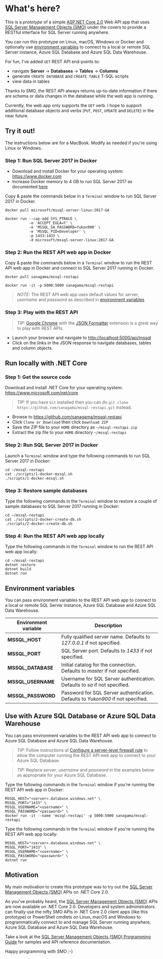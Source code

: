# What's here?

This is a *prototype* of a simple [ASP.NET Core 2.0](https://docs.microsoft.com/en-us/aspnet/core/getting-started) Web API app that uses [SQL Server Management Objects (SMO)](https://www.nuget.org/packages/Microsoft.SqlServer.SqlManagementObjects) under the covers to provide a RESTful interface for SQL Server running anywhere.

You can run this prototype on Linux, macOS, Windows or Docker and optionally use [environment variables](#environment-variables) to connect to a local or remote SQL Server instance, Azure SQL Database and Azure SQL Data Warehouse.

For fun, I've added ```GET``` REST API end-points to:

- navigate **Server** -> **Databases** -> **Tables** -> **Columns**
- generate ```CREATE DATABASE``` and ```CREATE TABLE``` T-SQL scripts
- view data in tables

Thanks to SMO, the REST API always returns up-to-date information if there are schema or data changes in the database while the web app is running.

Currently, the web app only supports the ```GET``` verb. I hope to support additional database objects and verbs (```PUT```, ```POST```, ```UPDATE``` and ```DELETE```) in the near future.

## Try it out!

The instructions below are for a MacBook. Modify as needed if you're using Linux or Windows.

### Step 1: Run SQL Server 2017 in Docker

- Download and install Docker for your operating system: <https://www.docker.com>
- Increase Docker memory to 4 GB to run SQL Server 2017 as documented [here](https://docs.microsoft.com/en-us/sql/linux/quickstart-install-connect-docker#requirements)

Copy & paste the commands below in a ```Terminal``` window to run SQL Server 2017 in Docker.

```
docker pull microsoft/mssql-server-linux:2017-GA

docker run --cap-add SYS_PTRACE \
           -e 'ACCEPT_EULA=Y' \
           -e 'MSSQL_SA_PASSWORD=Yukon900' \
           -e 'MSSQL_PID=Developer' \
           -p 1433:1433 \
           -d microsoft/mssql-server-linux:2017-GA
```

### Step 2: Run the REST API web app in Docker

Copy & paste the commands below in a ```Terminal``` window to run the REST API web app in Docker and connect to SQL Server 2017 running in Docker.

```
docker pull sanagama/mssql-restapi

docker run -it -p 5000:5000 sanagama/mssql-restapi
```

>*NOTE:* The REST API web app uses default values for *server*, *username* and *password* as described in [environment variables](#environment-variables)

### Step 3: Play with the REST API

> *TIP:* [Google Chrome](https://www.google.com/chrome/) with the [JSON Formatter](https://github.com/callumlocke/json-formatter) extension is a great way to play with REST APIs.

- Launch your browser and navigate to <http://localhost:5000/api/mssql>
- Click on the links in the JSON response to navigate databases, tables and column objects.


## Run locally with .NET Core

### Step 1: Get the source code

Download and install .NET Core for your operating system: <https://www.microsoft.com/net/core>

> *TIP:* If you have ```Git``` installed then you can do ```git clone https://github.com/sanagama/mssql-restapi.git``` instead.

- Browse to <https://github.com/sanagama/mssql-restapi>
- Click ```Clone or Download``` then click ```Download ZIP```
- Save the ZIP file to your ```HOME``` directory as ```~/mssql-restapi.zip```
- Extract the zip file to your ```HOME``` directory ```~/mssql-restapi```

### Step 2: Run SQL Server 2017 in Docker

Launch a ```Terminal``` window and type the following commands to run SQL Server 2017 in Docker:

```
cd ~/mssql-restapi
cat ./scripts/1-docker-mssql.sh
./scripts/1-docker-mssql.sh
```

### Step 3: Restore sample databases

Type the following commands in the ```Terminal``` window to restore a couple of sample databases to SQL Server 2017 running in Docker:

```
cd ~/mssql-restapi
cat ./scripts/2-docker-create-db.sh
./scripts/2-docker-create-db.sh
```

### Step 4: Run the REST API web app locally

Type the following commands in the ```Terminal``` window to run the REST API web app locally:

```
cd ~/mssql-restapi
dotnet restore
dotnet build
dotnet run
```

## Environment variables

You can pass environment variables to the REST API web app to connect to a local or remote SQL Server instance, Azure SQL Database and Azure SQL Data Warehouse.

Environment variable | Description
--------------- | ------------
**MSSQL_HOST** | Fully qualified server name. Defaults to *127.0.0.1* if not specified.
**MSSQL_PORT** | SQL Server port. Defaults to *1433* if not specified.
**MSSQL_DATABASE** | Initial catalog for the connection. Defaults to *master* if not specified.
**MSSQL_USERNAME** | Username for SQL Server authentication. Defaults to *sa* if not specified.
**MSSQL_PASSWORD** | Password for SQL Server authentication. Defaults to *Yukon900* if not specified.

## Use with Azure SQL Database or Azure SQL Data Warehouse

You can pass environment variables to the REST API web app to connect to Azure SQL Database and Azure SQL Data Warehouse.

>*TIP:* Follow instructions at [Configure a server-level firewall rule](https://docs.microsoft.com/en-us/azure/sql-database/sql-database-get-started-portal#create-a-server-level-firewall-rule) to allow the computer running the REST API web app to connect to your Azure SQL Database.

>*TIP:* Replace *server*, *username* and *password* in the examples below as appropriate for your Azure SQL Database.

Type the following commands in the ```Terminal``` window if you're running the REST API web app in Docker:
```
MSSQL_HOST="<server>.database.windows.net" \
MSSQL_PORT="1433" \
MSSQL_USERNAME="<username>" \
MSSQL_PASSWORD="<password>" \
docker run -it --name 'mssql-restapi' -p 5000:5000 sanagama/mssql-restapi
```

Type the following commands in the ```Terminal``` window if you're running the REST API web app locally:
```
MSSQL_HOST="<server>.database.windows.net" \
MSSQL_PORT="1433" \
MSSQL_USERNAME="<username>" \
MSSQL_PASSWORD="<password>" \
dotnet run
```

## Motivation

My main motivation to create this prototype was to try out the [SQL Server Management Objects (SMO)](https://www.nuget.org/packages/Microsoft.SqlServer.SqlManagementObjects) APIs on .NET Core 2.0.

As you've probably heard, the [SQL Server Management Objects (SMO)](https://www.nuget.org/packages/Microsoft.SqlServer.SqlManagementObjects) APIs are now available on .NET Core 2.0. Developers and system administrators can finally use the nifty SMO APIs in .NET Core 2.0 client apps (like this prototype) or PowerShell cmdlets on Linux, macOS and Windows to programmatically connect to and manage SQL Server running anywhere, Azure SQL Database and Azure SQL Data Warehouse.

Take a look at the [SQL Server Management Objects (SMO) Programming Guide](https://docs.microsoft.com/en-us/sql/relational-databases/server-management-objects-smo/sql-server-management-objects-smo-programming-guide) for samples and API reference documentation.

Happy programming with SMO ;-)
